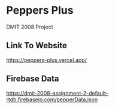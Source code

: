 # Peppers Plus

DMIT 2008 Project

## Link To Website

https://peppers-plus.vercel.app/

## Firebase Data

https://dmit-2008-assignment-2-default-rtdb.firebaseio.com/pepperData.json
